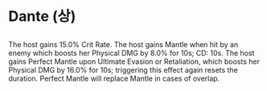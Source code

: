 # Dante (상)

##

The host gains 15.0% Crit Rate. The host gains Mantle when hit by an enemy which boosts her Physical DMG by 8.0% for 10s; CD: 10s. The host gains Perfect Mantle upon Ultimate Evasion or Retaliation, which boosts her Physical DMG by 16.0% for 10s; triggering this effect again resets the duration. Perfect Mantle will replace Mantle in cases of overlap.
